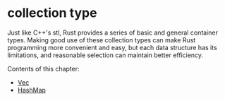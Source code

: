 # collection type
Just like C++'s stl, Rust provides a series of basic and general container types. Making good use of these collection types can make Rust programming more convenient and easy, but each data structure has its limitations, and reasonable selection can maintain better efficiency.

Contents of this chapter:

* [Vec](vec.md)
* [HashMap](hashmap.md)

